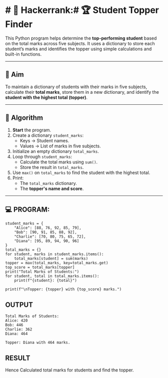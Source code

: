 # # 🔢 Hackerrank:# 🏆 Student Topper Finder

This Python program helps determine the **top-performing student** based on the total marks across five subjects. It uses a dictionary to store each student’s marks and identifies the topper using simple calculations and built-in functions.

---

## 🎯 Aim

To maintain a dictionary of students with their marks in five subjects, calculate their **total marks**, store them in a new dictionary, and identify the **student with the highest total (topper)**.

---

## 🧠 Algorithm

1. **Start** the program.
2. Create a dictionary `student_marks`:
   - Keys → Student names.
   - Values → List of marks in five subjects.
3. Initialize an empty dictionary `total_marks`.
4. Loop through `student_marks`:
   - Calculate the total marks using `sum()`.
   - Store the result in `total_marks`.
5. Use `max()` on `total_marks` to find the student with the highest total.
6. Print:
   - The `total_marks` dictionary.
   - The **topper's name and score**.

---

## 💻 PROGRAM:
```
student_marks = {
    "Alice": [88, 76, 92, 85, 79],
    "Bob": [90, 91, 85, 88, 92],
    "Charlie": [70, 80, 75, 65, 72],
    "Diana": [95, 89, 94, 90, 96]
}
total_marks = {}
for student, marks in student_marks.items():
    total_marks[student] = sum(marks)
topper = max(total_marks, key=total_marks.get)
top_score = total_marks[topper]
print("Total Marks of Students:")
for student, total in total_marks.items():
    print(f"{student}: {total}")

print(f"\nTopper: {topper} with {top_score} marks.")
```
## OUTPUT
```
Total Marks of Students:
Alice: 420
Bob: 446
Charlie: 362
Diana: 464

Topper: Diana with 464 marks.
```
## RESULT
Hence Calculated total marks for students and find the topper.
